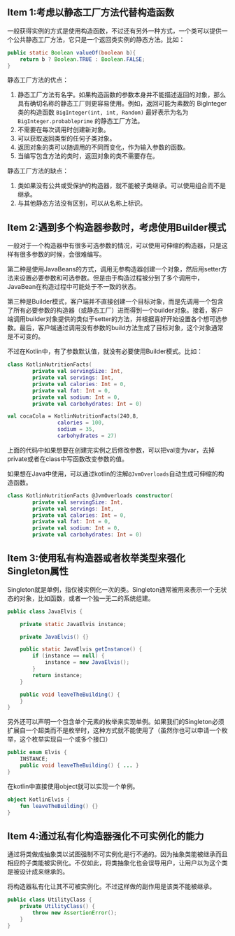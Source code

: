 ## Item 1:考虑以静态工厂方法代替构造函数

一般获得实例的方式是使用构造函数，不过还有另外一种方式，一个类可以提供一个公共静态工厂方法，它只是一个返回类实例的静态方法。比如：

```java
public static Boolean valueOf(boolean b){
	return b ? Boolean.TRUE : Boolean.FALSE;
}
```

静态工厂方法的优点：

1. 静态工厂方法有名字。如果构造函数的参数本身并不能描述返回的对象，那么具有确切名称的静态工厂则更容易使用。例如，返回可能为素数的 BigInteger 类的构造函数 `BigInteger(int, int, Random)` 最好表示为名为 `BigInteger.probableprime` 的静态工厂方法。
2. 不需要在每次调用时创建新对象。
3. 可以获取返回类型的任何子类对象。
4. 返回对象的类可以随调用的不同而变化，作为输入参数的函数。
5. 当编写包含方法的类时，返回对象的类不需要存在。

静态工厂方法的缺点：

1. 类如果没有公共或受保护的构造器，就不能被子类继承。可以使用组合而不是继承。
2. 与其他静态方法没有区别，可以从名称上标识。

## Item 2:遇到多个构造器参数时，考虑使用Builder模式

一般对于一个构造器中有很多可选参数的情况，可以使用可伸缩的构造器，只是这样有很多参数的时候，会很难编写。

第二种是使用JavaBeans的方式，调用无参构造器创建一个对象，然后用setter方法来设置必要参数和可选参数。但是由于构造过程被分到了多个调用中，JavaBean在构造过程中可能处于不一致的状态。

第三种是Builder模式，客户端并不直接创建一个目标对象，而是先调用一个包含了所有必要参数的构造器（或静态工厂）进而得到一个builder对象。接着，客户端调用builder对象提供的类似于setter的方法，并根据喜好开始设置各个想可选参数。最后，客户端通过调用没有参数的build方法生成了目标对象，这个对象通常是不可变的。

不过在Kotlin中，有了参数默认值，就没有必要使用Builder模式。比如：

```kotlin
class KotlinNutritionFacts(
        private val servingSize: Int,
        private val servings: Int,
        private val calories: Int = 0,
        private val fat: Int = 0,
        private val sodium: Int = 0,
        private val carbohydrates: Int = 0)

val cocaCola = KotlinNutritionFacts(240,8,
                calories = 100,
                sodium = 35,
                carbohydrates = 27)
```

上面的代码中如果想要在创建完实例之后修改参数，可以把val变为var，去掉private或者在class中写函数改变参数的值。

如果想在Java中使用，可以通过kotlin的注解`@JvmOverloads`自动生成可伸缩的构造函数。

```kotlin
class KotlinNutritionFacts @JvmOverloads constructor(
        private val servingSize: Int,
        private val servings: Int,
        private val calories: Int = 0,
        private val fat: Int = 0,
        private val sodium: Int = 0,
        private val carbohydrates: Int = 0)
```
## Item 3:使用私有构造器或者枚举类型来强化Singleton属性

Singleton就是单例，指仅被实例化一次的类。Singleton通常被用来表示一个无状态的对象，比如函数，或者一个独一无二的系统组建。

```java
public class JavaElvis {

    private static JavaElvis instance;

    private JavaElvis() {}

    public static JavaElvis getInstance() {
        if (instance == null) {
            instance = new JavaElvis();
        }
        return instance;
    }

    public void leaveTheBuilding() {
    }
}
```

另外还可以声明一个包含单个元素的枚举来实现单例。如果我们的Singleton必须扩展自一个超类而不是枚举时，这种方式就不能使用了（虽然你也可以申请一个枚举，这个枚举实现自一个或多个接口）

```java
public enum Elvis { 
    INSTANCE;
    public void leaveTheBuilding() { ... } 
}
```

在kotlin中直接使用object就可以实现一个单例。

```kotlin
object KotlinElvis {
    fun leaveTheBuilding() {}
}
```

## Item 4:通过私有化构造器强化不可实例化的能力

通过将类做成抽象类以试图强制不可实例化是行不通的。因为抽象类能被继承而且相应的子类能被实例化。不仅如此，将类抽象化也会误导用户，让用户以为这个类是被设计成来继承的。

将构造器私有化让其不可被实例化。不过这样做的副作用是该类不能被继承。

```java
public class UtilityClass {
    private UtilityClass() {
        throw new AssertionError();
    }
}
```
